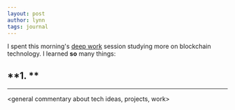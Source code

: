```yaml
---
layout: post
author: lynn
tags: journal 
---
```


I spent this morning's <a href="https://www.calnewport.com/books/deep-work/" target="_blank">deep work</a>
 session studying more on blockchain technology. I learned **so** many things:

**1. **
- 

---

<general commentary about tech ideas, projects, work>
